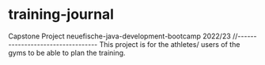 # training-journal
Capstone Project neuefische-java-development-bootcamp 2022/23
//----------------------------------
This project is for the athletes/ users of the gyms to be able to plan the training. 
